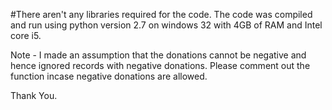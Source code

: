 #There aren't any libraries required for the code.
The code was compiled and run using python version 2.7 on windows 32 with 4GB of RAM and Intel core i5.

Note - I made an assumption that the donations cannot be negative and hence ignored records with negative donations.
Please comment out the function incase negative donations are allowed.

Thank You.